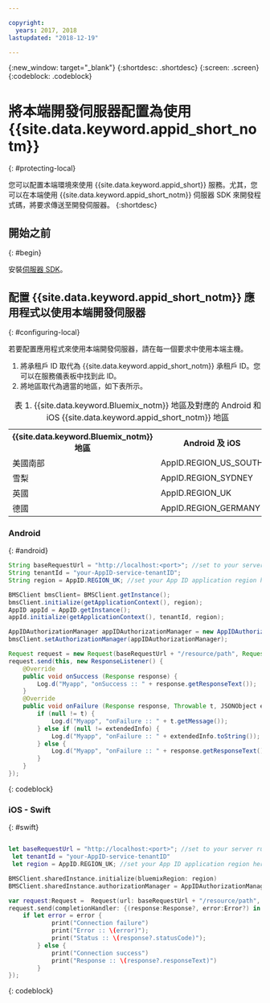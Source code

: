 ```yaml
---

copyright:
  years: 2017, 2018
lastupdated: "2018-12-19"

---
```


{:new_window: target="_blank"}
{:shortdesc: .shortdesc}
{:screen: .screen}
{:codeblock: .codeblock}


#  將本端開發伺服器配置為使用 {{site.data.keyword.appid_short_notm}}
{: #protecting-local}

您可以配置本端環境來使用 {{site.data.keyword.appid_short}} 服務。尤其，您可以在本端使用 {{site.data.keyword.appid_short_notm}} 伺服器 SDK 來開發程式碼，將要求傳送至開發伺服器。
{:shortdesc}


## 開始之前
{: #begin}

安裝[伺服器 SDK](web-apps.html)。


## 配置 {{site.data.keyword.appid_short_notm}} 應用程式以使用本端開發伺服器
{: #configuring-local}

若要配置應用程式來使用本端開發伺服器，請在每一個要求中使用本端主機。

1. 將承租戶 ID 取代為 {{site.data.keyword.appid_short_notm}} 承租戶 ID。您可以在服務儀表板中找到此 ID。
2. 將地區取代為適當的地區，如下表所示。

<table> <caption> 表 1. {{site.data.keyword.Bluemix_notm}} 地區及對應的 Android 和 iOS {{site.data.keyword.appid_short_notm}} 地區</caption>
<tr>
  <th> {{site.data.keyword.Bluemix_notm}} 地區</th>
  <th> Android 及 iOS </th>
</tr>
<tr>
  <td> 美國南部</td>
  <td> AppID.REGION_US_SOUTH </td>
</tr>
<tr>
  <td> 雪梨</td>
  <td> AppID.REGION_SYDNEY </td>
</tr>
<tr>
  <td> 英國</td>
  <td> AppID.REGION_UK </td>
</tr>
<tr>
  <td> 德國</td>
  <td> AppID.REGION_GERMANY </td>
</tr>
</table>



### Android
{: #android}
```java
String baseRequestUrl = "http://localhost:<port>"; //set to your server running port
String tenantId = "your-AppID-service-tenantID";
String region = AppID.REGION_UK; //set your App ID application region here. Currently possible values are AppID.REGION_US_SOUTH, AppID.REGION_SYDNEY, AppID.REGION_GERMANY, or AppID.REGION_UK.

BMSClient bmsClient= BMSClient.getInstance();
bmsClient.initialize(getApplicationContext(), region);
AppID appId = AppID.getInstance();
appId.initialize(getApplicationContext(), tenantId, region);

AppIDAuthorizationManager appIDAuthorizationManager = new AppIDAuthorizationManager(appId);
bmsClient.setAuthorizationManager(appIDAuthorizationManager);

Request request = new Request(baseRequestUrl + "/resource/path", Request.GET);
request.send(this, new ResponseListener() {
    @Override
	public void onSuccess (Response response) {
		Log.d("Myapp", "onSuccess :: " + response.getResponseText());
	}
	@Override
	public void onFailure (Response response, Throwable t, JSONObject extendedInfo) {
		if (null != t) {
			Log.d("Myapp", "onFailure :: " + t.getMessage());
		} else if (null != extendedInfo) {
			Log.d("Myapp", "onFailure :: " + extendedInfo.toString());
		} else {
			Log.d("Myapp", "onFailure :: " + response.getResponseText());
		}
	}
});
```
{: codeblock}

### iOS - Swift
{: #swift}
```swift

let baseRequestUrl = "http://localhost:<port>"; //set to your server running port
 let tenantId = "your-AppID-service-tenantID"
 let region = AppID.REGION_UK; //set your App ID application region here. Currently possible values are AppID.REGION_US_SOUTH, AppID.REGION_SYDNEY, AppID.REGION_GERMANY, or AppID.REGION_UK.

BMSClient.sharedInstance.initialize(bluemixRegion: region)
BMSClient.sharedInstance.authorizationManager = AppIDAuthorizationManager(appid:AppID.sharedInstance)

var request:Request =  Request(url: baseRequestUrl + "/resource/path", method: HttpMethod.GET)
request.send(completionHandler: {(response:Response?, error:Error?) in
    if let error = error {
            print("Connection failure")
            print("Error :: \(error)");
            print("Status :: \(response?.statusCode)");
        } else {
            print("Connection success")
            print("Response :: \(response?.responseText)")
        }
});
```
{: codeblock}
